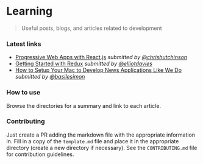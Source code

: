 # Learning

> Useful posts, blogs, and articles related to development


### Latest links

- [Progressive Web Apps with React.js](https://github.com/times/learning/blob/master/react/progressive-web-apps-with-react-js.md) _submitted by [@chrishutchinson](https://github.com/chrishutchinson)_
- [Getting Started with Redux](https://github.com/times/learning/blob/master/redux/getting-started-with-redux.md) _submitted by [@elliotdavies](https://github.com/elliotdavies)_
- [How to Setup Your Mac to Develop News Applications Like We Do](https://github.com/times/learning/blob/master/setup/how-to-setup-your-mac-to-develop-news-applications-like-we-do.md) _submitted by [@basilesimon](https://github.com/basilesimon)_


### How to use

Browse the directories for a summary and link to each article.


### Contributing

Just create a PR adding the markdown file with the appropriate information in. Fill in a copy of the `template.md` file and place it in the appropriate directory (create a new directory if necessary). See the `CONTRIBUTING.md` file for contribution guidelines.